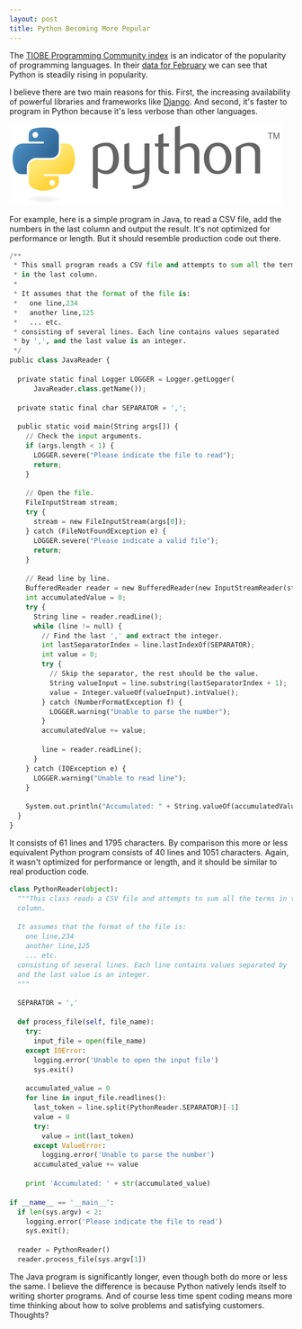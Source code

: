 ```yaml
---
layout: post
title: Python Becoming More Popular
---
```


<p>
The <a href="http://www.tiobe.com/index.php/content/paperinfo/tpci/tpci_definition.htm">
  TIOBE Programming Community index</a> is an indicator of the popularity
of programming languages. In their
<a href="http://www.tiobe.com/index.php/content/paperinfo/tpci/index.html">
  data for February</a>
we can see that Python is steadily rising in popularity.
</p>

<p>
I believe there are two main reasons for this. First, the increasing availability of powerful libraries and frameworks like 
<a href="http://www.djangoproject.com/">Django</a>. And second,
it's faster to program in Python because it's less verbose than other
languages.
</p>

<a href="http://python.org/">
  <img src="/images/python-logo.png"
    alt="Python logo" />
</a>

<p>
For example, here is a simple program in Java, to read a CSV file, add
the numbers in the last column and output the result. It's not
optimized for performance or length. But it should resemble production
code out there.
</p>

``` python
/**
 * This small program reads a CSV file and attempts to sum all the terms
 * in the last column.
 *
 * It assumes that the format of the file is:
 *   one line,234
 *   another line,125
 *   ... etc.
 * consisting of several lines. Each line contains values separated
 * by ',', and the last value is an integer.
 */
public class JavaReader {

  private static final Logger LOGGER = Logger.getLogger(
      JavaReader.class.getName());

  private static final char SEPARATOR = ',';

  public static void main(String args[]) {
    // Check the input arguments.
    if (args.length < 1) {
      LOGGER.severe("Please indicate the file to read");
      return;
    }

    // Open the file.
    FileInputStream stream;
    try {
      stream = new FileInputStream(args[0]);
    } catch (FileNotFoundException e) {
      LOGGER.severe("Please indicate a valid file");
      return;
    }

    // Read line by line.
    BufferedReader reader = new BufferedReader(new InputStreamReader(stream));
    int accumulatedValue = 0;
    try {
      String line = reader.readLine();
      while (line != null) {
        // Find the last ',' and extract the integer.
        int lastSeparatorIndex = line.lastIndexOf(SEPARATOR);
        int value = 0;
        try {
          // Skip the separator, the rest should be the value.
          String valueInput = line.substring(lastSeparatorIndex + 1);
          value = Integer.valueOf(valueInput).intValue();
        } catch (NumberFormatException f) {
          LOGGER.warning("Unable to parse the number");
        }
        accumulatedValue += value;

        line = reader.readLine();
      }
    } catch (IOException e) {
      LOGGER.warning("Unable to read line");
    }

    System.out.println("Accumulated: " + String.valueOf(accumulatedValue));
  }
}
```

<p>
It consists of 61 lines and 1795 characters. By comparison this more
or less equivalent Python program consists of 40 lines and 1051
characters. Again, it wasn't optimized for performance or length,
and it should be similar to real production code.
</p>

``` python
class PythonReader(object):
  """This class reads a CSV file and attempts to sum all the terms in the last
  column.

  It assumes that the format of the file is:
    one line,234
    another line,125
    ... etc.
  consisting of several lines. Each line contains values separated by ',',
  and the last value is an integer.
  """

  SEPARATOR = ','

  def process_file(self, file_name):
    try:
      input_file = open(file_name)
    except IOError:
      logging.error('Unable to open the input file')
      sys.exit()

    accumulated_value = 0
    for line in input_file.readlines():
      last_token = line.split(PythonReader.SEPARATOR)[-1]
      value = 0
      try:
        value = int(last_token)
      except ValueError:
        logging.error('Unable to parse the number')
      accumulated_value += value

    print 'Accumulated: ' + str(accumulated_value)

if __name__ == '__main__':
  if len(sys.argv) < 2:
    logging.error('Please indicate the file to read')
    sys.exit();

  reader = PythonReader()
  reader.process_file(sys.argv[1])
```

<p>
The Java program is significantly longer, even though both do more or
less the same. I believe the difference is because Python natively
lends itself to writing shorter programs. And of course less time
spent coding means more time thinking about how to solve problems and
satisfying customers. Thoughts?
</p>
